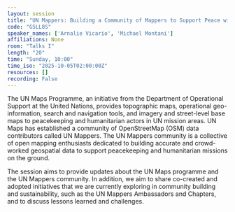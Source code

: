 ```yaml
---
layout: session
title: "UN Mappers: Building a Community of Mappers to Support Peace with OpenStreetMap"
code: "GSLL8S"
speaker_names: ['Arnalie Vicario', 'Michael Montani']
affiliations: None
room: "Talks I"
length: "20"
time: "Sunday, 10:00"
time_iso: "2025-10-05T02:00:00Z"
resources: []
recording: False
---
```


The UN Maps Programme, an initiative from the Department of Operational Support at the United Nations, provides topographic maps, operational geo-information, search and navigation tools, and imagery and street-level base maps to peacekeeping and humanitarian actors in UN mission areas. UN Maps has established a community of OpenStreetMap (OSM) data contributors called UN Mappers. The UN Mappers community is a collective of open mapping enthusiasts dedicated to building accurate and crowd-worked geospatial data to support peacekeeping and humanitarian missions on the ground.

The session aims to provide updates about the UN Maps programme and the UN Mappers community. In addition, we aim to share co-created and adopted initiatives that we are currently exploring in community building and sustainability, such as the UN Mappers Ambassadors and Chapters, and to discuss lessons learned and challenges.

